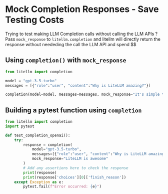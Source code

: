 # Mock Completion Responses - Save Testing Costs

Trying to test making LLM Completion calls without calling the LLM APIs ? 
Pass `mock_response` to `litellm.completion` and litellm will directly return the response without neededing the call the LLM API and spend $$ 

## Using `completion()` with `mock_response`

```python
from litellm import completion 

model = "gpt-3.5-turbo"
messages = [{"role":"user", "content":"Why is LiteLLM amazing?"}]

completion(model=model, messages=messages, mock_response="It's simple to use and easy to get started")
```

## Building a pytest function using `completion`

```python
from litellm import completion
import pytest

def test_completion_openai():
    try:
        response = completion(
            model="gpt-3.5-turbo",
            messages=[{"role":"user", "content":"Why is LiteLLM amazing?"}],
            mock_response="LiteLLM is awesome"
        )
        # Add any assertions here to check the response
        print(response)
        print(response['choices'][0]['finish_reason'])
    except Exception as e:
        pytest.fail(f"Error occurred: {e}")
```
